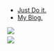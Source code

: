<ul>
  <li>
    <a href="https://junxio.vercel.app/" target="_blank">Just Do it.</a>
  </li>

  <li>
    <a href="https://blog-rss.vercel.app/" target="_blank">My Blog.</a>
  </li>
</ul>

<div style="margin: 5px 0;">
  <a href="https://github.com/jxzho">
    <img src="https://github-readme-stats.vercel.app/api/top-langs/?username=jxzho&layout=compact&hide=html,css,less,scss" />
  </a>
</div>

<div style="margin: 5px 0;">
  <a href="https://github.com/jxzho">
    <img src="https://github-readme-stats.vercel.app/api?username=jxzho&theme=default&show_icons=true" />
  </a>
</div>


